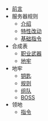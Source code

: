 <!-- _sidebar.md -->

* [前言](README.md)
* 服务器规则
    * [介绍](/rule/introduce.md)
    * [特性改动](/rule/vanilla-addon.md)
    * [基础指令](/rule/command.md)
* 合成表
    * [职业武器](/class/MMOWEAPON.md)
    * [地牢](/dungeon/dungeon-crafting)
* 地牢
    * [钥匙](/dungeon/DUNGEON.md)
    * [规则](/dungeon/dungeon-rule.md)
    * [组队](/dungeon/dungeon-team.md)
    * [BOSS](/dungeon/dungeon-boss.md)
* 领地
    * [指令](/huskclaim/command.md)
    